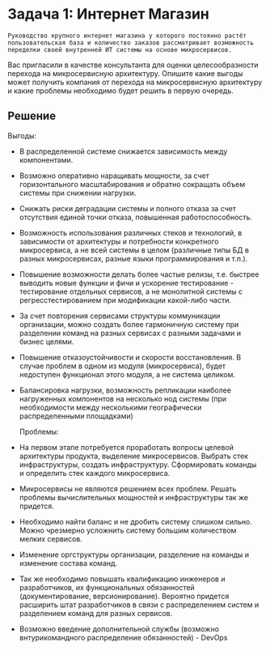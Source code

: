# Задача 1: Интернет Магазин
    Руководство крупного интернет магазина у которого постоянно растёт пользовательская база и количество заказов рассматривает возможность переделки своей внутренней ИТ системы на основе микросервисов.
Вас пригласили в качестве консультанта для оценки целесообразности перехода на микросервисную архитектуру.
Опишите какие выгоды может получить компания от перехода на микросервисную архитектуру и какие проблемы необходимо будет решить в первую очередь.
  
## Решение
  Выгоды:
- В распределенной системе снижается зависимость между компонентами.
- Возможно оперативно наращивать мощности, за счет горизонтального масштабирования и обратно сокращать объем системы при снижении нагрузки.
- Снижать риски деградации системы и полного отказа за счет отсутствия единой точки отказа, повышенная работоспособность.
- Возможность использования различных стеков и технологий, в зависимости от архитектуры и потребности конкретного микросервиса, а не всей системы в целом (различные типы БД в разных микросервисах, разные языки программирования и т.п.).
    
- Повышение возможности делать более частые релизы, т.е. быстрее выводить новые функции и фичи и ускорение тестирование - тестирование отдельных сервисов, а не монолитной системы с регресстестированием при модификации какой-либо части.
- За счет повторения сервисами структуры коммуникации организации, можно создать более гармоничную систему при разделении команд на разных сервисах с разными задачами и бизнес целями.
- Повышение отказоустойчивости и скорости восстановления. В случае проблем в одном из модуля (микросервиса), будет недоступен функционал этого модуля, а не система целиком.
- Балансировка нагрузки, возможность репликации наиболее нагруженных компонентов на несколько нод системы (при необходимости между несколькими географически распределенными площадками)

  Проблемы:

- На первом этапе потребуется проработать вопросы целевой архитектуры продукта, выделение микросервисов. Выбрать стек инфраструктуры, создать инфраструктуру. Сформировать команды и определить стек каждого микросервиса.
- Микросервисы не являются решением всех проблем. Решать проблемы вычислительных мощностей и инфраструктуры так же придется.
- Необходимо найти баланс и не дробить систему слишком сильно. Можно чрезмерно усложнить систему большим количеством мелких сервисов.
- Изменение оргструктуры организации, разделение на команды и изменение состава команд.
- Так же необходимо повышать квалификацию инженеров и разработчиков, их функциональных обязанностей (документирование, версионирование). Вероятно придется расширить штат разработчиков в связи с распределением систем и разделением команд для разных сервисов.
- Возможно введение дополнительной службы (возможно внтурикомандного распределение обязанностей) - DevOps

